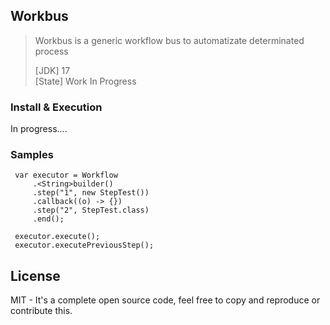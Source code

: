 
## Workbus

>Workbus is a generic workflow bus to automatizate determinated process
>
> [JDK] 17  
> [State] Work In Progress
### Install & Execution

In progress....

### Samples



     var executor = Workflow 
	     .<String>builder() 
	     .step("1", new StepTest()) 
	     .callback((o) -> {}) 
	     .step("2", StepTest.class) 
	     .end();  
	     
     executor.execute(); 
     executor.executePreviousStep();


## License

MIT - It's a complete open source code, feel free to copy and reproduce or contribute this.